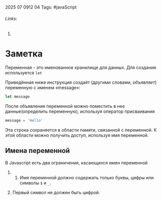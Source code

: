 2025 07 0912 04
Tags: #javaScript 
###### Links: 
1) 
# Заметка
Переменная - это именованное хранилище для данных. Для создания используется `let`

Приведённая ниже инструкция создаёт (другими словами, _объявляет_) переменную с именем «message»:
```js
let message
```

После объявления переменной можно поместить в нее данные(определить переменную), используя оператор присваивания
```js
message = 'Hello'
```
Эта строка сохраняется в области памяти, связанной с переменной. К этой области можно получить доступ, используя имя переменной.
## Имена переменной
В Javascript есть два ограничения, касающихся имен переменной
1) 1. Имя переменной должно содержать только буквы, цифры или символы `$` и `_`.
2. Первый символ не должен быть цифрой.